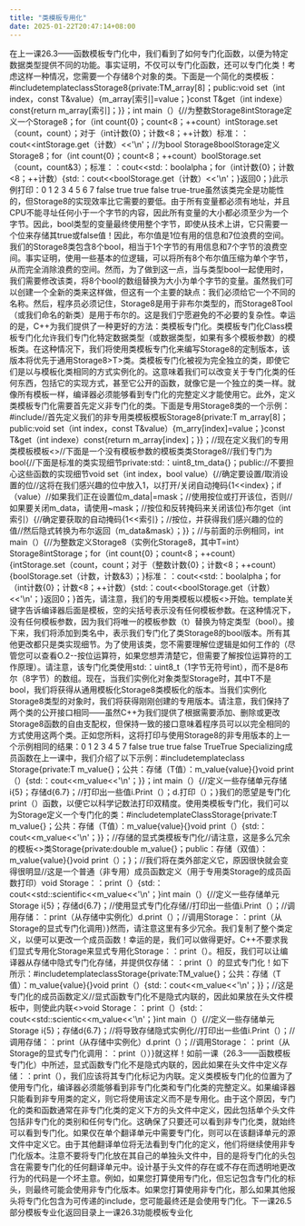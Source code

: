 ```yaml
---
title: "类模板专用化"
date: 2025-01-22T20:47:14+08:00
---
```


在上一课26.3——函数模板专门化中，我们看到了如何专门化函数，以便为特定数据类型提供不同的功能。事实证明，不仅可以专门化函数，还可以专门化类！考虑这样一种情况，您需要一个存储8个对象的类。下面是一个简化的类模板：#include<iostream>template<typenameT>classStorage8{private:TM_array[8]；public:void set（int index，const T&value）{m_array[索引]=value；}const T&get（int indexe）const{return m_array[索引]；}}；int main（）{//为整数Storage8<int>intStorage定义一个Storage8；for（int count{0}；count<8；++count）intStorage.set（count，count）；对于（int计数{0}；计数<8；++计数）标准：：cout<<intStorage.get（计数）<<'\n'；//为bool Storage8<bool>boolStorage定义Storage8；for（int count{0}；count<8；++count）boolStorage.set（count，count&3）；标准：：cout<<std:：boolalpha；for（int计数{0}；计数<8；++计数）{std:：cout<<boolStorage.get（计数）<<'\n'；}返回0；}此示例打印：0 1 2 3 4 5 6 7 false true true false true-true虽然该类完全是功能性的，但Storage8<bool>的实现效率比它需要的要低。由于所有变量都必须有地址，并且CPU不能寻址任何小于一个字节的内容，因此所有变量的大小都必须至少为一个字节。因此，bool类型的变量最终使用整个字节，即使从技术上讲，它只需要一个位来存储其true或false值！因此，布尔值是1位有用的信息和7位浪费的空间。我们的Storage8<bool>类包含8个bool，相当于1个字节的有用信息和7个字节的浪费空间。事实证明，使用一些基本的位逻辑，可以将所有8个布尔值压缩为单个字节，从而完全消除浪费的空间。然而，为了做到这一点，当与类型bool一起使用时，我们需要修改该类，将8个bool的数组替换为大小为单个字节的变量。虽然我们可以创建一个全新的类来这样做，但这有一个主要的缺点：我们必须给它一个不同的名称。然后，程序员必须记住，Storage8<T>是用于非布尔类型的，而Storage8Tool（或我们命名的新类）是用于布尔的。这是我们宁愿避免的不必要的复杂性。幸运的是，C++为我们提供了一种更好的方法：类模板专门化。类模板专门化Class模板专门化允许我们专门化特定数据类型（或数据类型，如果有多个模板参数）的模板类。在这种情况下，我们将使用类模板专门化来编写Storage8<bool>的定制版本，该版本将优先于通用Storage8>T>类。类模板专门化被视为完全独立的类，即使它们是以与模板化类相同的方式实例化的。这意味着我们可以改变关于专门化类的任何东西，包括它的实现方式，甚至它公开的函数，就像它是一个独立的类一样。就像所有模板一样，编译器必须能够看到专门化的完整定义才能使用它。此外，定义类模板专门化需要首先定义非专门化的类。下面是专用Storage8<bool>类的一个示例：#include<cstdint>//首先定义我们的非专用类模板模板Storage8{private:T m_array[8]；public:void set（int index，const T&value）{m_arry[index]=value；}const T&get（int indexe）const{return m_array[index]；}}；//现在定义我们的专用类模板模板<>//下面是一个没有模板参数的模板类类Storage8<bool>//我们专门为bool{//下面是标准的类实现细节private:std:：uint8_tm_data{}；public://不要担心这些函数的实现细节void set（int index，bool value）{//确定要设置/取消设置的位//这将在我们感兴趣的位中放入1，以打开/关闭自动掩码{1<<index}；if（value）//如果我们正在设置位m_data|=mask；//使用按位或打开该位，否则//如果要关闭m_data，请使用~mask；//按位和反转掩码来关闭该位}布尔get（int索引）{//确定要获取的自动掩码{1<<索引}；//按位，并获得我们感兴趣的位的值//然后隐式转换为布尔返回（m_data&mask）；}}；//与前面的示例相同，int main（）{//为整数定义Storage8（实例化Storage8<T>，其中T=int）Storage8<int>intStorage；for（int count{0}；count<8；++count）{intStorage.set（count，count；对于（整数计数{0}；计数<8；++count）{boolStorage.set（计数，计数&3）；}标准：：cout<<std:：boolalpha；for（int计数{0}；计数<8；++计数）{std:：cout<<boolStorage.get（计数）<<'\n'；}返回0；}首先，请注意，我们的专用类模板以模板<>开始。template关键字告诉编译器后面是模板，空的尖括号表示没有任何模板参数。在这种情况下，没有任何模板参数，因为我们将唯一的模板参数（t）替换为特定类型（bool）。接下来，我们将<bool>添加到类名中，表示我们专门化了类Storage8的bool版本。所有其他更改都只是类实现细节。为了使用该类，您不需要理解位逻辑是如何工作的（尽管您可以查看O.2--按位运算符，如果您想弄清楚它，但需要了解按位运算符的工作原理）。请注意，该专门化类使用std:：uint8_t（1字节无符号int），而不是8布尔（8字节）的数组。现在，当我们实例化对象类型Storage<T>时，其中T不是bool，我们将获得从通用模板化Storage8<T>类模板化的版本。当我们实例化Storage8<bool>类型的对象时，我们将获得刚刚创建的专用版本。请注意，我们保持了两个类的公开接口相同——虽然C++为我们提供了根据需要添加、删除或更改Storage8<bool>函数的自由支配权，但保持一致的接口意味着程序员可以以完全相同的方式使用这两个类。正如您所料，这将打印与使用Storage8<bool>的非专用版本的上一个示例相同的结果：0 1 2 3 4 5 7 false true true false TrueTrue Specializing成员函数在上一课中，我们介绍了以下示例：#include<iostream>template<typename T>class Storage{private:T m_value{}；公共：存储（T值）：m_value{value}{}void print（）{std:：cout<<m_value<<'\n'；}}；int main（）{//定义一些存储单元存储i{5}；存储d{6.7}；//打印出一些值i.Print（）；d.打印（）；}我们的愿望是专门化print（）函数，以便它以科学记数法打印双精度。使用类模板专门化，我们可以为Storage定义一个专门化的类：#include<iostream>template<typenameT>ClassStorage{private:T m_value{}；公共：存储（T值）：m_value{value}{}void print（）{std:：cout<<m_value<<'\n'；}}；//存储的显式类模板专门化<double>//请注意，这是多么冗余的模板<>类Storage<double>{private:double m_value{}；public：存储（双值）：m_value{value}{}void print（）；}；//我们将在类外部定义它，原因很快就会变得很明显//这是一个普通（非专用）成员函数定义（用于专用类Storage的成员函数打印<double>）void Storage<double>：：print（）{std:：cout<<std::scientific<<m_value<<'\n'；}int main（）{//定义一些存储单元Storage i{5}；存储d{6.7}；//使用显式专门化存储<double>//打印出一些值i.Print（）；//调用存储<int>：：print（从存储中实例化<T>）d.print（）；//调用Storage<double>：：print（从Storage的显式专门化调用）}然而，请注意这里有多少冗余。我们复制了整个类定义，以便可以更改一个成员函数！幸运的是，我们可以做得更好。C++不要求我们显式专用化Storage<double>来显式专用化Storage<dowle>：：print（）。相反，我们可以让编译器从存储<T>中隐式专门化存储<double>，并提供仅存储<double>：：print（）的显式专门化！如下所示：#include<iostream>template<typenameT>classStorage{private:TM_value{}；公共：存储（T值）：m_value{value}{}void print（）{std:：cout<<m_value<<'\n'；}}；//这是专门化的成员函数定义//显式函数专门化不是隐式内联的，因此如果放在头文件模板中，则使此内联<>void Storage<double>：：print（）{std:：cout<<std::scientic<<m_value<<'\n'；}int main（）{//定义一些存储单元Storage i{5}；存储d{6.7}；//将导致存储<double>隐式实例化//打印出一些值i.Print（）；//调用存储<int>：：print（从存储中实例化<T>）d.print（）；//调用Storage<double>：：print（从Storage的显式专门化调用<double>：：print（））}就这样！如前一课（26.3——函数模板专门化）中所述，显式函数专门化不是隐式内联的，因此如果在头文件中定义存储<double>：：print（），我们应该将其专门化标记为内联。定义类模板专门化的位置为了使用专门化，编译器必须能够看到非专门化类和专门化类的完整定义。如果编译器只能看到非专用类的定义，则它将使用该定义而不是专用化。由于这个原因，专门化的类和函数通常在非专门化类的定义下方的头文件中定义，因此包括单个头文件包括非专门化的类别和任何专门化。这确保了只要还可以看到非专门化类，就始终可以看到专门化。如果仅在单个翻译单元中需要专门化，则可以在该翻译单元的源文件中定义它。由于其他翻译单位将无法看到专门化的定义，他们将继续使用非专门化版本。注意不要将专门化放在其自己的单独头文件中，目的是将专门化的头包含在需要专门化的任何翻译单元中。设计基于头文件的存在或不存在而透明地更改行为的代码是一个坏主意。例如，如果您打算使用专门化，但忘记包含专门化的标头，则最终可能会使用非专门化版本。如果您打算使用非专门化，那么如果其他报头将专门化包含为可传递的include，您可能最终还是会使用专门化。下一课26.5部分模板专业化返回目录上一课26.3功能模板专业化

